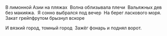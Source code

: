 В лимонной Азии на пляжах  
Волна облизывала плечи  
Вальяжных дев без макияжа.  
Я сонно выбрался под вечер  
На берег ласкового моря.  
Закат грейпфрутом брызнул вскоре

И вязкий город, томный город  
Зажёг фонарь и поднял ворот.